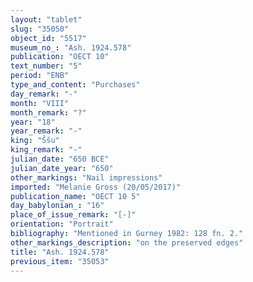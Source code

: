 ```yaml
---
layout: "tablet"
slug: "35050"
object_id: "5517"
museum_no_: "Ash. 1924.578"
publication: "OECT 10"
text_number: "5"
period: "ENB"
type_and_content: "Purchases"
day_remark: "-"
month: "VIII"
month_remark: "?"
year: "18"
year_remark: "-"
king: "Ššu"
king_remark: "-"
julian_date: "650 BCE"
julian_date_year: "650"
other_markings: "Nail impressions"
imported: "Melanie Gross (20/05/2017)"
publication_name: "OECT 10 5"
day_babylonian_: "16"
place_of_issue_remark: "[-]"
orientation: "Portrait"
bibliography: "Mentioned in Gurney 1982: 128 fn. 2."
other_markings_description: "on the preserved edges"
title: "Ash. 1924.578"
previous_item: "35053"
---
```

